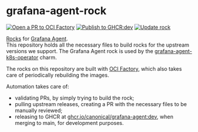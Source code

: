 # grafana-agent-rock

[![Open a PR to OCI Factory](https://github.com/canonical/grafana-agent-rock/actions/workflows/rock-release-oci-factory.yaml/badge.svg)](https://github.com/canonical/grafana-agent-rock/actions/workflows/rock-release-oci-factory.yaml)
[![Publish to GHCR:dev](https://github.com/canonical/grafana-agent-rock/actions/workflows/rock-release-dev.yaml/badge.svg)](https://github.com/canonical/grafana-agent-rock/actions/workflows/rock-release-dev.yaml)
[![Update rock](https://github.com/canonical/grafana-agent-rock/actions/workflows/rock-update.yaml/badge.svg)](https://github.com/canonical/grafana-agent-rock/actions/workflows/rock-update.yaml)

[Rocks](https://canonical-rockcraft.readthedocs-hosted.com/en/latest/) for [Grafana Agent](https://grafana.com/oss/agent/).  
This repository holds all the necessary files to build rocks for the upstream versions we support. The Grafana Agent rock is used by the [grafana-agent-k8s-operator](https://github.com/canonical/grafana-agent-k8s-operator) charm.

The rocks on this repository are built with [OCI Factory](https://github.com/canonical/oci-factory/), which also takes care of periodically rebuilding the images.

Automation takes care of:

* validating PRs, by simply trying to build the rock;
* pulling upstream releases, creating a PR with the necessary files to be manually reviewed;
* releasing to GHCR at [ghcr.io/canonical/grafana-agent:dev](https://ghcr.io/canonical/grafana-agent:dev), when merging to main, for development purposes.

